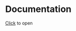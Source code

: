 # Documentation

[Click](https://stefangabos.github.io/Zebra_Image/Zebra_Image/Zebra_Image.html) to open

